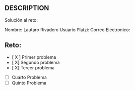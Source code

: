 ## DESCRIPTION

Solución al reto:

Nombre: Lautaro Rivadero 
Usuario Platzi:
Correo Electronico:

## Reto:

- [ X ] Primer problema
- [ X] Segundo problema
- [ X] Tercer problema
- [ ] Cuarto Problema
- [ ] Quinto Problema

